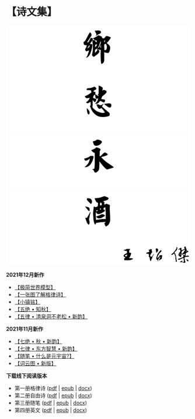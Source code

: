 # 【诗文集】

![乡](_static/images/xiang.PNG)
![愁](_static/images/chou.PNG)
![永](_static/images/yong.PNG)
![酒](_static/images/jiu.PNG)
![作者王超杰](_static/images/signature.PNG)

**2021年12月新作**

- [【极简世界模型】](03_proses/01_politics/30.md)
- [【一张图了解格律诗】](03_proses/07_poetry/12.md)
- [【小镇铭】](003_xiao_zhen.md)
- [【五绝 • 知秋】](01_classic_poems/01_wu_jue/46.md)
- [【五律 • 清泉洞不老松 • 新韵】](01_classic_poems/02_wu_lv/11.md)

**2021年11月新作**

- [【七绝 • 秋 • 新韵】](01_classic_poems/03_qi_jue/41.md)
- [【七律 • 东方智慧 • 新韵】](01_classic_poems/04_qi_lv/18.md)
- [【随笔 • 什么是元宇宙?】](03_proses/01_politics/35.md)
- [【词云图 • 新版】](005_word_cloud.md)

**下载线下阅读版本**

- 第一册格律诗 ([pdf](https://www.wcj365.xyz/offline/01_classic_poems.pdf) | [epub](https://www.wcj365.xyz/offline/01_classic_poems.epub) | [docx](https://www.wcj365.xyz/offline/01_classic_poems.docx))
- 第二册自由诗 ([pdf](https://www.wcj365.xyz/offline/02_modern_poems.pdf) | [epub](https://www.wcj365.xyz/offline/02_modern_poems.epub) | [docx](https://www.wcj365.xyz/offline/02_modern_poems.docx))
- 第三册随笔 ([pdf](https://www.wcj365.xyz/offline/03_proses.pdf) | [epub](https://www.wcj365.xyz/offline/03_proses.epub) | [docx](https://www.wcj365.xyz/offline/03_proses.docx))
- 第四册英文 ([pdf](https://www.wcj365.xyz/offline/04_english.pdf) | [epub](https://www.wcj365.xyz/offline/04_english.epub) | [docx](https://www.wcj365.xyz/offline/04_english.docx))